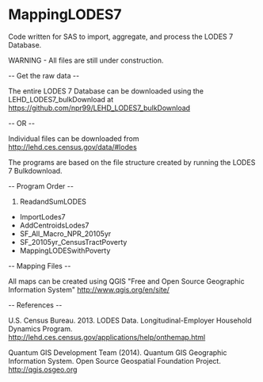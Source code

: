 MappingLODES7
=============

Code written for SAS to import, aggregate, and process the LODES 7 Database.

WARNING - All files are still under construction.

-- Get the raw data --

The entire LODES 7 Database can be downloaded using the  LEHD_LODES7_bulkDownload at https://github.com/npr99/LEHD_LODES7_bulkDownload


-- OR --

Individual files can be downloaded from
http://lehd.ces.census.gov/data/#lodes

The programs are based on the file structure created by running the LODES 7 Bulkdownload.

-- Program Order --

1. ReadandSumLODES
- ImportLodes7
- AddCentroidsLodes7
- SF_All_Macro_NPR_20105yr
- SF_20105yr_CensusTractPoverty
- MappingLODESwithPoverty

-- Mapping Files --

All maps can be created using QGIS "Free and Open Source Geographic Information System"
http://www.qgis.org/en/site/

-- References --

U.S. Census Bureau. 2013. LODES Data. Longitudinal-Employer Household Dynamics Program. http://lehd.ces.census.gov/applications/help/onthemap.html

Quantum GIS Development Team (2014). Quantum GIS Geographic Information System. Open Source Geospatial Foundation Project. http://qgis.osgeo.org
